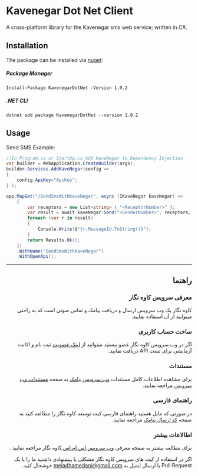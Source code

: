 # Kavenegar Dot Net Client
A cross-platform library for the Kavenegar sms web service; written in C#.

## Installation
The package can be installed via [nuget](https://www.nuget.org/packages/KaveNegarDotNet):

##### Package Manager
```
Install-Package KavenegarDotNet -Version 1.0.2
```
##### .NET CLI
```
dotnet add package KavenegarDotNet --version 1.0.2
```

## Usage
Send SMS Example:

```c#
//In Program.cs or StartUp.cs Add KaveNegar to Dependency Injection
var builder = WebApplication.CreateBuilder(args);
builder.Services.AddKaveNegar(config =>
{
    config.ApiKey="ApiKey";
} );
```
```c#
app.MapGet("/SendSmsWithKaveNegar", async (IKaveNegar kaveNegar) =>
    {
        var receptors = new List<string> { "<ReceptorNumber>" };
        var result = await kaveNegar.Send("<SenderNumber>", receptors, "<Message>");
        foreach (var r in result)
        {
            Console.Write($"{r.MessageId.ToString()}");
        }        
        return Results.Ok();
    })
    .WithName("SendSmsWithKaveNegar")
    .WithOpenApi();
```




<hr>
<div dir='rtl'>
	
## راهنما

### معرفی سرویس کاوه نگار

کاوه نگار یک وب سرویس ارسال و دریافت پیامک و تماس صوتی است که به راحتی میتوانید از آن استفاده نمایید.

### ساخت حساب کاربری

اگر در وب سرویس کاوه نگار عضو نیستید میتوانید از [لینک عضویت](http://panel.kavenegar.com/client/membership/register) ثبت نام  و اکانت آزمایشی برای تست API دریافت نمایید.

### مستندات

برای مشاهده اطلاعات کامل مستندات [وب سرویس پیامک](http://kavenegar.com/وب-سرویس-پیامک.html)  به صفحه [مستندات وب سرویس](http://kavenegar.com/rest.html) مراجعه نمایید.

### راهنمای فارسی

در صورتی که مایل هستید راهنمای فارسی کیت توسعه کاوه نگار را مطالعه کنید به صفحه [کد ارسال پیامک](http://kavenegar.com/sdk.html) مراجعه نمایید.

### اطالاعات بیشتر
برای مطالعه بیشتر به صفحه معرفی
[وب سرویس اس ام اس ](http://kavenegar.com)
کاوه نگار
مراجعه نمایید .

 اگر در استفاده از کیت های سرویس کاوه نگار مشکلی یا پیشنهادی  داشتید ما را با یک Pull Request  یا  ارسال ایمیل به meladhamedani@gmail.com  خوشحال کنید.

##
</div>



